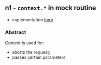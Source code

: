 ## n1 - `context.*` in mock routine

- implementation [here](./exec.go)

### Abstract

Context is used for:

- aborts the request;
- passes certain parameters.
  